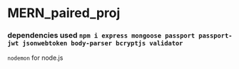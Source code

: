 # MERN_paired_proj

### dependencies used `npm i express mongoose passport passport-jwt jsonwebtoken body-parser bcryptjs validator`
`nodemon` for node.js
